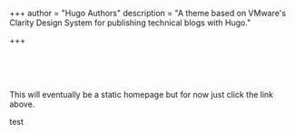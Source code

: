 +++
author = "Hugo Authors"
description = "A theme based on VMware's Clarity Design System for publishing technical blogs with Hugo."

+++
<br>

<br>

<br>

<br>

This will eventually be a static homepage but for now just click the link above.

test